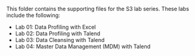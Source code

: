 This folder contains the supporting files for the S3 lab series. These labs include the following:

- Lab 01: Data Profiling with Excel
- Lab 02: Data Profiling with Talend
- Lab 03: Data Cleansing with Talend
- Lab 04: Master Data Management (MDM) with Talend
